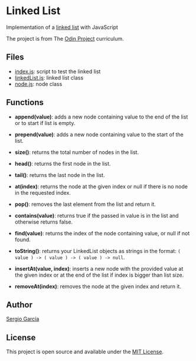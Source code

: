 # Linked List
Implementation of a [linked list](./src/linkedList.js) with JavaScript

The project is from The [Odin Project](https://www.theodinproject.com/lessons/javascript-linked-lists) curriculum.

## Files

- [index.js](index.js): script to test the linked list
- [linkedList.js](/src/linkedList.js): linked list class 
- [node.js](/src/node.js): node class


## Functions

- **append(value)**: adds a new node containing value to the end of the list or to start if list is empty.

- **prepend(value)**: adds a new node containing value to the start of the list.

- **size()**: returns the total number of nodes in the list.

- **head()**: returns the first node in the list.
    
- **tail()**: returns the last node in the list.

- **at(index)**: returns the node at the given index or null if there is no node in the requested index.

- **pop()**: removes the last element from the list and return it.
    
- **contains(value)**: returns true if the passed in value is in the list and otherwise returns false.
    
- **find(value)**: returns the index of the node containing value, or null if not found.
    
- **toString()**: returns your LinkedList objects as strings in the format: ``( value ) -> ( value ) -> ( value ) -> null``.

- **insertAt(value, index)**: inserts a new node with the provided value at the given index or at the end of the list if index is bigger than list size.

- **removeAt(index)**: removes the node at the given index and return it.

## Author

[Sergio García](https://github.com/sergiogarciiam)

## License

This project is open source and available under the [MIT License](./LICENSE).